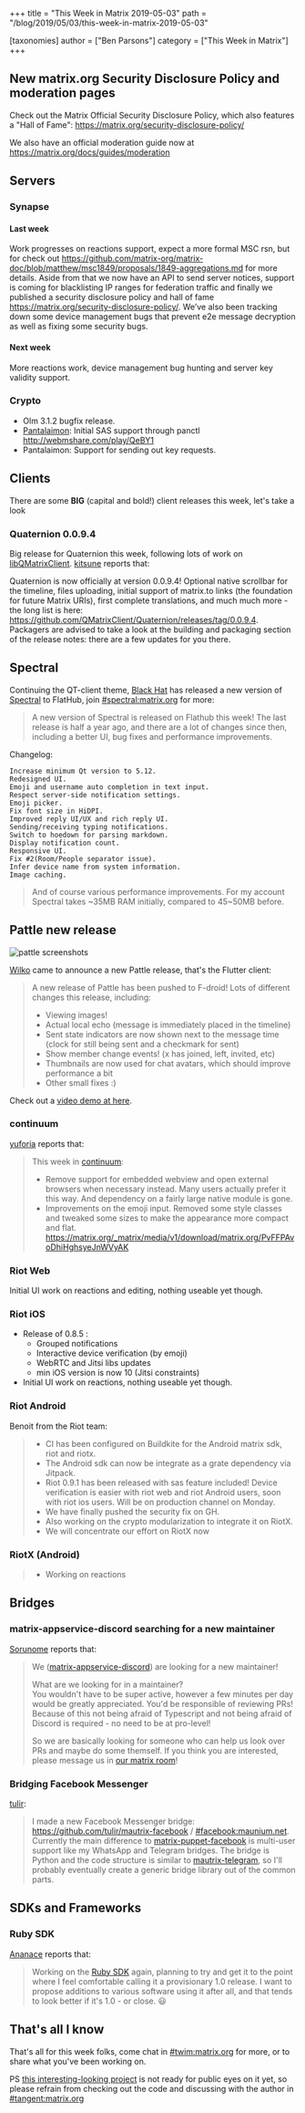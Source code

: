 +++
title = "This Week in Matrix 2019-05-03"
path = "/blog/2019/05/03/this-week-in-matrix-2019-05-03"

[taxonomies]
author = ["Ben Parsons"]
category = ["This Week in Matrix"]
+++

## New matrix.org Security Disclosure Policy and moderation pages

Check out the Matrix Official Security Disclosure Policy, which also features a "Hall of Fame": https://matrix.org/security-disclosure-policy/

We also have an official moderation guide now at https://matrix.org/docs/guides/moderation

## Servers

### Synapse

#### Last week

Work progresses on reactions support, expect a more formal MSC rsn, but for check out https://github.com/matrix-org/matrix-doc/blob/matthew/msc1849/proposals/1849-aggregations.md for more details. Aside from that we now have an API to send server notices, support is coming for blacklisting IP ranges for federation traffic and finally we published a security disclosure policy and hall of fame https://matrix.org/security-disclosure-policy/. We’ve also been tracking down some device management bugs that prevent e2e message decryption as well as fixing some security bugs.

#### Next week

More reactions work, device management bug hunting and server key validity support.

### Crypto

* Olm 3.1.2 bugfix release.
* [Pantalaimon]: Initial SAS support through panctl http://webmshare.com/play/QeBY1
* Pantalaimon: Support for sending out key requests.

## Clients

There are some **BIG** (capital and bold!) client releases this week, let's take a look

### Quaternion 0.0.9.4

Big release for Quaternion this week, following lots of work on [libQMatrixClient]. [kitsune] reports that:

Quaternion is now officially at version 0.0.9.4! Optional native scrollbar for the timeline, files uploading, initial support of matrix.to links (the foundation for future Matrix URIs), first complete translations, and much much more - the long list is here: https://github.com/QMatrixClient/Quaternion/releases/tag/0.0.9.4. Packagers are advised to take a look at the building and packaging section of the release notes: there are a few updates for you there.

## Spectral

Continuing the QT-client theme, [Black Hat] has released a new version of [Spectral] to FlatHub, join [#spectral:matrix.org] for more:

> A new version of Spectral is released on Flathub this week! The last release is half a year ago, and there are a lot of changes since then, including a better UI, bug fixes and performance improvements.

Changelog:

```text
Increase minimum Qt version to 5.12.
Redesigned UI.
Emoji and username auto completion in text input.
Respect server-side notification settings.
Emoji picker.
Fix font size in HiDPI.
Improved reply UI/UX and rich reply UI.
Sending/receiving typing notifications.
Switch to hoedown for parsing markdown.
Display notification count.
Responsive UI.
Fix #2(Room/People separator issue).
Infer device name from system information.
Image caching.
```

> And of course various performance improvements. For my account Spectral takes ~35MB RAM initially, compared to 45~50MB before.

## Pattle new release

![pattle screenshots](/blog/pattle2019-05-03.png)

[Wilko] came to announce a new Pattle release, that's the Flutter client:

> A new release of Pattle has been pushed to F-droid! Lots of different changes this release, including:
>
> * Viewing images!
> * Actual local echo (message is immediately placed in the timeline)
> * Sent state indicators are now shown next to the message time (clock for still being sent and a checkmark for sent)
> * Show member change events! (x has joined, left, invited, etc)
> * Thumbnails are now used for chat avatars, which should improve performance a bit
> * Other small fixes :)

Check out a [video demo at here](https://matrix.org/_matrix/media/v1/download/matrix.org/BVlZqkwaLUuvigMcDfiddsqQ).

### continuum

[yuforia] reports that:

> This week in [continuum]:
>
> * Remove support for embedded webview and open external browsers when necessary instead.  Many users actually prefer it this way. And dependency on a fairly large native module is gone.
> * Improvements on the emoji input. Removed some style classes and tweaked some sizes to make the appearance more compact and flat.  https://matrix.org/_matrix/media/v1/download/matrix.org/PvFFPAvoDhiHghsyeJnWVyAK

### Riot Web

Initial UI work on reactions and editing, nothing useable yet though.

### Riot iOS

* Release of 0.8.5 :
  * Grouped notifications
  * Interactive device verification (by emoji)
  * WebRTC and Jitsi libs updates
  * min iOS version is now 10 (Jitsi constraints)
* Initial UI work on reactions, nothing useable yet though.

### Riot Android

Benoit from the Riot team:

> * CI has been configured on Buildkite for the Android matrix sdk, riot and riotx.
> * The Android sdk can now be integrate as a grate dependency via Jitpack.
> * Riot 0.9.1 has been released with sas feature included! Device verification is easier with riot web and riot Android users, soon with riot ios users. Will be on production channel on Monday.
> * We have finally pushed the security fix on GH.
> * Also working on the crypto modularization to integrate it on RiotX.
> * We will concentrate our effort on RiotX now

### RiotX (Android)

> * Working on reactions

## Bridges

### matrix-appservice-discord searching for a new maintainer

[Sorunome] reports that:

>We ([matrix-appservice-discord]) are looking for a new maintainer!
>
>What are we looking for in a maintainer?  
>You wouldn't have to be super active, however a few minutes per day would be greatly appreciated. You'd be responsible of reviewing PRs! Because of this not being afraid of Typescript and not being afraid of Discord is required - no need to be at pro-level!
>
>So we are basically looking for someone who can help us look over PRs and maybe do some themself. If you think you are interested, please message us in [our matrix room][#discord:half-shot.uk]!

### Bridging Facebook Messenger

[tulir]:

> I made a new Facebook Messenger bridge: https://github.com/tulir/mautrix-facebook / [#facebook:maunium.net]. Currently the main difference to [matrix-puppet-facebook] is multi-user support like my WhatsApp and Telegram bridges. The bridge is Python and the code structure is similar to [mautrix-telegram], so I'll probably eventually create a generic bridge library out of the common parts.

## SDKs and Frameworks

### Ruby SDK

[Ananace] reports that:

> Working on the [Ruby SDK] again, planning to try and get it to the point where I feel comfortable calling it a provisionary 1.0 release. I want to propose additions to various software using it after all, and that tends to look better if it's 1.0 - or close. 😃

## That's all I know

That's all for this week folks, come chat in [#twim:matrix.org] for more, or to share what you've been working on.

PS [this interesting-looking project](https://github.com/bahlox/tangent) is not ready for public eyes on it yet, so please refrain from checking out the code and discussing with the author in [#tangent:matrix.org]

[pantalaimon]: https://github.com/matrix-org/pantalaimon
[libQMatrixClient]: https://github.com/QMatrixClient/libqmatrixclient
[kitsune]: https://matrix.to/#/@kitsune:matrix.org
[Black Hat]: https://matrix.to/#/@bhat:encom.eu.org
[Spectral]: https://gitlab.com/spectral-im/spectral
[#spectral:matrix.org]: https://matrix.to/#/#spectral:matrix.org
[#twim:matrix.org]: https://matrix.to/#/#twim:matrix.org
[#tangent:matrix.org]: https://matrix.to/#/#tangent:matrix.org
[Wilko]: https://matrix.to/#/@wilko:matrix.org
[yuforia]: https://matrix.to/#/@uforia:matrix.org
[continuum]: https://github.com/koma-im/continuum-desktop
[Sorunome]: https://matrix.to/#/@sorunome:sorunome.de
[matrix-appservice-discord]:  https://github.com/Half-Shot/matrix-appservice-discord
[#discord:half-shot.uk]: https://matrix.to/#/#discord:half-shot.uk
[tulir]: https://matrix.to/#/@tulir:maunium.net
[#facebook:maunium.net]: https://matrix.to/#/#facebook:maunium.net
[ananace]: https://github.com/ananace/
[matrix-puppet-facebook]: https://github.com/matrix-hacks/matrix-puppet-facebook
[mautrix-telegram]: https://github.com/tulir/mautrix-telegram
[Ruby SDK]: https://github.com/ananace/ruby-matrix-sdk
